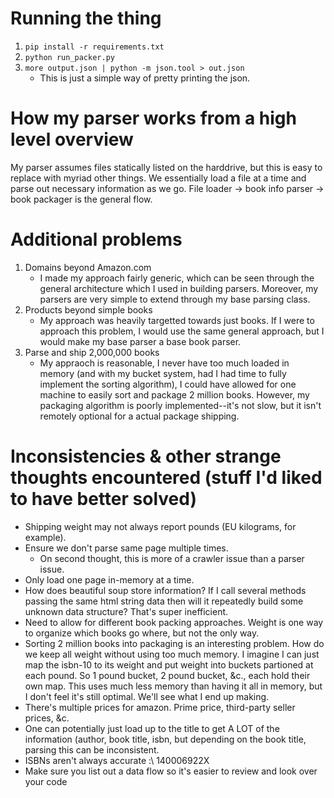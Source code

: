 # Running the thing
  1. `pip install -r requirements.txt`
  2. `python run_packer.py`
  3. `more output.json | python -m json.tool > out.json` 
      - This is just a simple way of pretty printing the json.

# How my parser works from a high level overview
My parser assumes files statically listed on the harddrive, but this is easy to replace with 
myriad other things. We essentially load a file at a time and parse out necessary information 
as we go. File loader -> book info parser -> book packager is the general flow.

# Additional problems
  1. Domains beyond Amazon.com
      - I made my approach fairly generic, which can be seen through the general architecture
        which I used in building parsers. Moreover, my parsers are very simple to extend through
        my base parsing class.
  2. Products beyond simple books
      - My approach was heavily targetted towards just books. If I were to approach this problem,
        I would use the same general approach, but I would make my base parser a base book parser.
  3. Parse and ship 2,000,000 books
      - My appraoch is reasonable, I never have too much loaded in memory (and with my bucket system,
        had I had time to fully implement the sorting algorithm), I could have allowed for one
        machine to easily sort and package 2 million books. However, my packaging algorithm is 
        poorly implemented--it's not slow, but it isn't remotely optional for a actual package shipping.


# Inconsistencies & other strange thoughts encountered (stuff I'd liked to have better solved)
  - Shipping weight may not always report pounds (EU kilograms, for example).
  - Ensure we don't parse same page multiple times.
    - On second thought, this is more of a crawler issue than a parser issue.
  - Only load one page in-memory at a time.
  - How does beautiful soup store information? If I call several methods passing the 
    same html string data then will it repeatedly build some unknown data structure? 
    That's super inefficient.
  - Need to allow for different book packing approaches. Weight is one way to organize 
    which books go where, but not the only way.
  - Sorting 2 million books into packaging is an interesting problem. How do we keep all 
    weight without using too much memory. I imagine I can just map the isbn-10 to its
    weight and put weight into buckets partioned at each pound. So 1 pound bucket, 2 pound 
    bucket, &c., each hold their own map. This uses much less memory than having it all 
    in memory, but I don't feel it's still optimal. We'll see what I end up making.
  - There's multiple prices for amazon. Prime price, third-party seller prices, &c.
  - One can potentially just load up to the title to get A LOT of the information (author, book title,
    isbn, but depending on the book title, parsing this can be inconsistent.
  - ISBNs aren't always accurate :\ 140006922X
  - Make sure you list out a data flow so it's easier to review and look over your code